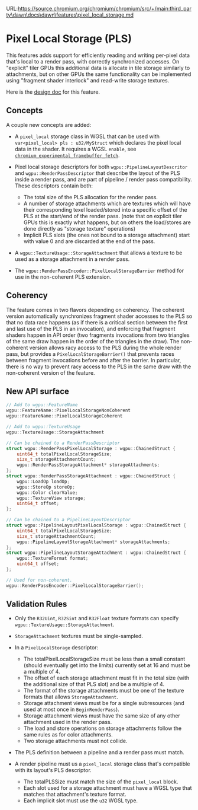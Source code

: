 URL:https://source.chromium.org/chromium/chromium/src/+/main:third_party\dawn\docs\dawn\features\pixel_local_storage.md
# Pixel Local Storage (PLS)

This features adds support for efficiently reading and writing per-pixel data that's local to a render pass, with correctly synchronized accesses.
On "explicit" tiler GPUs this additional data is allocate in tile storage similarly to attachments, but on other GPUs the same functionality can be implemented using "fragment shader interlock" and read-write storage textures.

Here is the [design doc](https://docs.google.com/document/d/1djJwQLJcVGnDXOA7nhsweppim-hhbqglB4JNyfZcRqQ) for this feature.

## Concepts

A couple new concepts are added:

 - A `pixel_local` storage class in WGSL that can be used with `var<pixel_local> pls : u32/MyStruct` which declares the pixel local data in the shader.
   It requires a WGSL `enable`, see [`chromium_experimental_framebuffer_fetch`](../../tint/extensions/chromium_experimental_pixel_local.md).
 - Pixel local storage descriptors for both `wgpu::PipelineLayoutDescritor` and `wgpu::RenderPassDescriptor` that describe the layout of the PLS inside a render pass, and are part of pipeline / render pass compatibility.
   These descriptors contain both:

   - The total size of the PLS allocation for the render pass.
   - A number of storage attachments which are textures which will have their corresponding texel loaded/stored into a specific offset of the PLS at the start/end of the render pass.
     (note that on explicit tiler GPUs this is exactly what happens, but on others the load/stores are done directly as "storage texture" operations)
   - Implicit PLS slots (the ones not bound to a storage attachment) start with value 0 and are discarded at the end of the pass.

 - A `wgpu::TextureUsage::StorageAttachment` that allows a texture to be used as a storage attachment in a render pass.
 - The `wgpu::RenderPassEncoder::PixelLocalStorageBarrier` method for use in the non-coherent PLS extension.

## Coherency

The feature comes in two flavors depending on coherency.
The coherent version automatically synchronizes fragment shader accesses to the PLS so that no data race happens (as if there is a critical section between the first and last use of the PLS in an invocation), and enforcing that fragment shaders happen in API order (two fragments invocations from two triangles of the same draw happen in the order of the triangles in the draw).
The non-coherent version allows racy access to the PLS during the whole render pass, but provides a `PixelLocalStorageBarrier()` that prevents races between fragment invocations before and after the barrier.
In particular, there is no way to prevent racy access to the PLS in the same draw with the non-coherent version of the feature.

## New API surface

```cpp
// Add to wgpu::FeatureName
wgpu::FeatureName::PixelLocalStorageNonCoherent
wgpu::FeatureName::PixelLocalStorageCoherent

// Add to wgpu::TextureUsage
wgpu::TextureUsage::StorageAttachment

// Can be chained to a RenderPassDescriptor
struct wgpu::RenderPassPixelLocalStorage : wgpu::ChainedStruct {
    uint64_t totalPixelLocalStorageSize;
    size_t storageAttachmentCount;
    wgpu::RenderPassStorageAttachment* storageAttachments;
};
struct wgpu::RenderPassStorageAttachment : wgpu::ChainedStruct {
    wgpu::LoadOp loadOp;
    wgpu::StoreOp storeOp;
    wgpu::Color clearValue;
    wgpu::TextureView storage;
    uint64_t offset;
};

// Can be chained to a PipelineLayoutDescriptor
struct wgpu::PipelineLayoutPixelLocalStorage : wgpu::ChainedStruct {
    uint64_t totalPixelLocalStorageSize;
    size_t storageAttachmentCount;
    wgpu::PipelineLayoutStorageAttachment* storageAttachments;
};
struct wgpu::PipelineLayoutStorageAttachment : wgpu::ChainedStruct {
    wgpu::TextureFormat format;
    uint64_t offset;
};

// Used for non-coherent.
wgpu::RenderPassEncoder::PixelLocalStorageBarrier();
```

## Validation Rules

 - Only the `R32Uint`, `R32Sint` and `R32Float` texture formats can specify `wgpu::TextureUsage::StorageAttachment`.
 - `StorageAttachment` textures must be single-sampled.
 - In a `PixelLocalStorage` descriptor:

    - The totalPixelLocalStorageSize must be less than a small constant (should eventually get into the limits) currently set at 16 and must be a multiple of 4.
    - The offset of each storage attachment must fit in the total size (with the additional size of that PLS slot) and be a multiple of 4.
    - The format of the storage attachments must be one of the texture formats that allows `StorageAttachment`.
    - Storage attachment views must be for a single subresources (and used at most once in `BeginRenderPass`).
    - Storage attachment views must have the same size of any other attachment used in the render pass.
    - The load and store operations on storage attachments follow the same rules as for color attachments.
    - Two storage attachments must not collide.

 - The PLS definition between a pipeline and a render pass must match.
 - A render pipeline must us a `pixel_local` storage class that's compatible with its layout's PLS descriptor.

   - The totalPLSSize must match the size of the `pixel_local` block.
   - Each slot used for a storage attachment must have a WGSL type that matches that attachment's texture format.
   - Each implicit slot must use the `u32` WGSL type.
